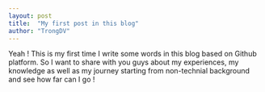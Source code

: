 ```yaml
---
layout: post
title:  "My first post in this blog"
author: "TrongDV"
---
```


Yeah ! This is my first time I write some words in this blog based on Github platform. So I want to share with you guys about my experiences, my knowledge as well as my journey starting from non-technial background and see how far can I go !